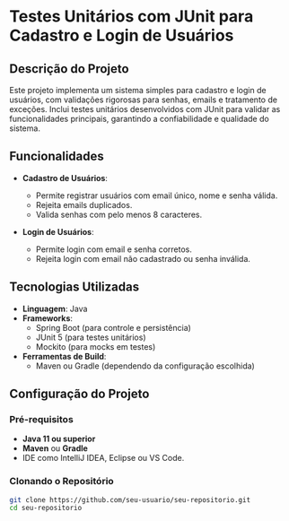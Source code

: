 # **Testes Unitários com JUnit para Cadastro e Login de Usuários**

## **Descrição do Projeto**
Este projeto implementa um sistema simples para cadastro e login de usuários, com validações rigorosas para senhas, emails e tratamento de exceções. Inclui testes unitários desenvolvidos com JUnit para validar as funcionalidades principais, garantindo a confiabilidade e qualidade do sistema.

## **Funcionalidades**
- **Cadastro de Usuários**:
  - Permite registrar usuários com email único, nome e senha válida.
  - Rejeita emails duplicados.
  - Valida senhas com pelo menos 8 caracteres.
  
- **Login de Usuários**:
  - Permite login com email e senha corretos.
  - Rejeita login com email não cadastrado ou senha inválida.

## **Tecnologias Utilizadas**
- **Linguagem**: Java
- **Frameworks**:
  - Spring Boot (para controle e persistência)
  - JUnit 5 (para testes unitários)
  - Mockito (para mocks em testes)
- **Ferramentas de Build**:
  - Maven ou Gradle (dependendo da configuração escolhida)

## **Configuração do Projeto**

### **Pré-requisitos**
- **Java 11 ou superior**
- **Maven** ou **Gradle**
- IDE como IntelliJ IDEA, Eclipse ou VS Code.

### **Clonando o Repositório**
```bash
git clone https://github.com/seu-usuario/seu-repositorio.git
cd seu-repositorio
